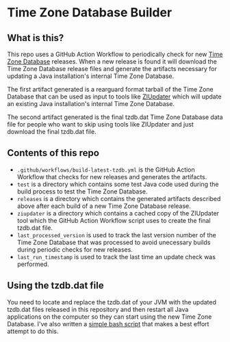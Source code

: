 # Time Zone Database Builder

## What is this?

This repo uses a GitHub Action Workflow to periodically check for new [Time Zone Database](https://www.iana.org/time-zones) releases. When a new release is found it will download the Time Zone Database release files and generate the artifacts necessary for updating a Java installation's internal Time Zone Database.

The first artifact generated is a rearguard format tarball of the Time Zone Database that can be used as input to tools like [ZIUpdater](https://www.azul.com/products/components/ziupdater-time-zone-tool/) which will update an existing Java installation's internal Time Zone Database.

The second artifact generated is the final tzdb.dat Time Zone Database data file for people who want to skip using tools like ZIUpdater and just download the final tzdb.dat file.

## Contents of this repo

- `.github/workflows/build-latest-tzdb.yml` is the GitHub Action Workflow that checks for new releases and generates the artifacts.
- `test` is a directory which contains some test Java code used during the build process to test the Time Zone Database.
- `releases` is a directory which contains the generated artifacts described above after each build of a new Time Zone Database release.
- `ziupdater` is a directory which contains a cached copy of the ZIUpdater tool which the GitHub Action Workflow script uses to create the final tzdb.dat file.
- `last_processed_version` is used to track the last version number of the Time Zone Database that was processed to avoid unecessary builds during periodic checks for new releases.
- `last_run_timestamp` is used to track the last time an update check was performed.

## Using the tzdb.dat file

You need to locate and replace the tzdb.dat of your JVM with the updated tzdb.dat files released in this repository and then restart all Java applications on the computer so they can start using the new Time Zone Database. I've also written a [simple bash script](https://gist.github.com/jeremywall/af9d06e7e16fbafec1a3c2f90a672449) that makes a best effort attempt to do this.
